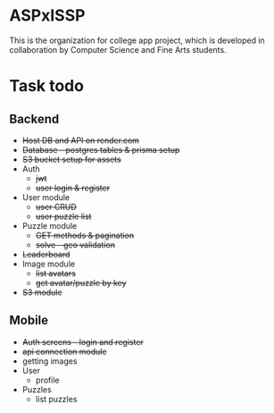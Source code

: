 # ASPxISSP
This is the organization for college app project, which is developed in collaboration by Computer Science and Fine Arts students.

# Task todo

## Backend
* ~~Host DB and API on render.com~~
* ~~Database - postgres tables & prisma setup~~
* ~~S3 bucket setup for assets~~
* Auth
    * ~~jwt~~
    * ~~user login & register~~
* User module
    * ~~user CRUD~~
    * ~~user puzzle list~~
* Puzzle module
    * ~~GET methods & pagination~~
    * ~~solve - geo validation~~
* ~~Leaderboard~~
* Image module
    * ~~list avatars~~
    * ~~get avatar/puzzle by key~~
* ~~S3 module~~

## Mobile
* ~~Auth screens - login and register~~
* ~~api connection module~~
* getting images
* User
    * profile
* Puzzles
    * list puzzles

